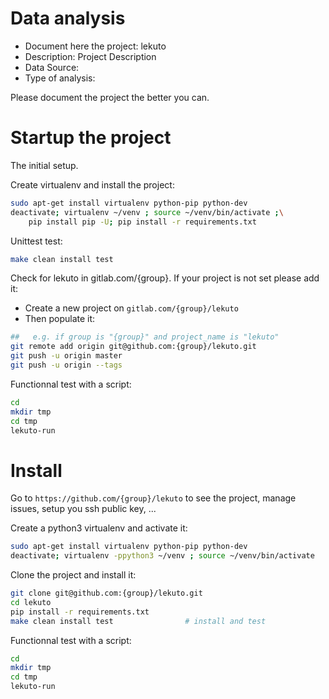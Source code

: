 # Data analysis
- Document here the project: lekuto
- Description: Project Description
- Data Source:
- Type of analysis:

Please document the project the better you can.

# Startup the project

The initial setup.

Create virtualenv and install the project:
```bash
sudo apt-get install virtualenv python-pip python-dev
deactivate; virtualenv ~/venv ; source ~/venv/bin/activate ;\
    pip install pip -U; pip install -r requirements.txt
```

Unittest test:
```bash
make clean install test
```

Check for lekuto in gitlab.com/{group}.
If your project is not set please add it:

- Create a new project on `gitlab.com/{group}/lekuto`
- Then populate it:

```bash
##   e.g. if group is "{group}" and project_name is "lekuto"
git remote add origin git@github.com:{group}/lekuto.git
git push -u origin master
git push -u origin --tags
```

Functionnal test with a script:

```bash
cd
mkdir tmp
cd tmp
lekuto-run
```

# Install

Go to `https://github.com/{group}/lekuto` to see the project, manage issues,
setup you ssh public key, ...

Create a python3 virtualenv and activate it:

```bash
sudo apt-get install virtualenv python-pip python-dev
deactivate; virtualenv -ppython3 ~/venv ; source ~/venv/bin/activate
```

Clone the project and install it:

```bash
git clone git@github.com:{group}/lekuto.git
cd lekuto
pip install -r requirements.txt
make clean install test                # install and test
```
Functionnal test with a script:

```bash
cd
mkdir tmp
cd tmp
lekuto-run
```
